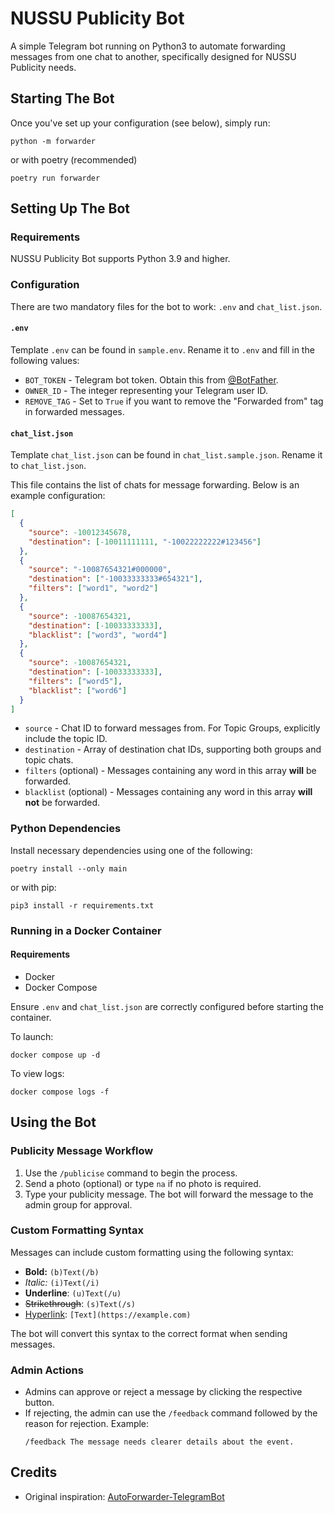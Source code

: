 # NUSSU Publicity Bot

A simple Telegram bot running on Python3 to automate forwarding messages from one chat to another, specifically designed for NUSSU Publicity needs.

## Starting The Bot

Once you've set up your configuration (see below), simply run:

```shell
python -m forwarder
```

or with poetry (recommended)

```shell
poetry run forwarder
```

## Setting Up The Bot

### Requirements

NUSSU Publicity Bot supports Python 3.9 and higher.

### Configuration

There are two mandatory files for the bot to work: `.env` and `chat_list.json`.

#### `.env`

Template `.env` can be found in `sample.env`. Rename it to `.env` and fill in the following values:

- `BOT_TOKEN` - Telegram bot token. Obtain this from [@BotFather](https://t.me/BotFather).
- `OWNER_ID` - The integer representing your Telegram user ID.
- `REMOVE_TAG` - Set to `True` if you want to remove the "Forwarded from" tag in forwarded messages.

#### `chat_list.json`

Template `chat_list.json` can be found in `chat_list.sample.json`. Rename it to `chat_list.json`.

This file contains the list of chats for message forwarding. Below is an example configuration:

```json
[
  {
    "source": -10012345678,
    "destination": [-10011111111, "-10022222222#123456"]
  },
  {
    "source": "-10087654321#000000",
    "destination": ["-10033333333#654321"],
    "filters": ["word1", "word2"]
  },
  {
    "source": -10087654321,
    "destination": [-10033333333],
    "blacklist": ["word3", "word4"]
  },
  {
    "source": -10087654321,
    "destination": [-10033333333],
    "filters": ["word5"],
    "blacklist": ["word6"]
  }
]
```

- `source` - Chat ID to forward messages from. For Topic Groups, explicitly include the topic ID.
- `destination` - Array of destination chat IDs, supporting both groups and topic chats.
- `filters` (optional) - Messages containing any word in this array **will** be forwarded.
- `blacklist` (optional) - Messages containing any word in this array **will not** be forwarded.

### Python Dependencies

Install necessary dependencies using one of the following:

```shell
poetry install --only main
```

or with pip:

```shell
pip3 install -r requirements.txt
```

### Running in a Docker Container

#### Requirements

- Docker
- Docker Compose

Ensure `.env` and `chat_list.json` are correctly configured before starting the container.

To launch:

```shell
docker compose up -d
```

To view logs:

```shell
docker compose logs -f
```

## Using the Bot

### Publicity Message Workflow

1. Use the `/publicise` command to begin the process.
2. Send a photo (optional) or type `na` if no photo is required.
3. Type your publicity message. The bot will forward the message to the admin group for approval.

### Custom Formatting Syntax

Messages can include custom formatting using the following syntax:

- **Bold:** `(b)Text(/b)`
- *Italic:* `(i)Text(/i)`
- __Underline__: `(u)Text(/u)`
- ~~Strikethrough~~: `(s)Text(/s)`
- [Hyperlink](https://example.com): `[Text](https://example.com)`

The bot will convert this syntax to the correct format when sending messages.

### Admin Actions

- Admins can approve or reject a message by clicking the respective button.
- If rejecting, the admin can use the `/feedback` command followed by the reason for rejection. Example:
  ```text
  /feedback The message needs clearer details about the event.
  ```

## Credits

- Original inspiration: [AutoForwarder-TelegramBot](https://github.com/saksham2410/AutoForwarder-TelegramBot)
